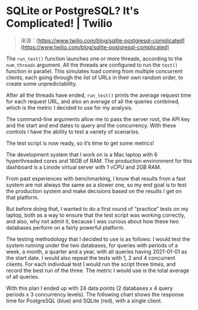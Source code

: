<!--yml
category: 未分类
date: 2024-05-27 14:55:41
-->

# SQLite or PostgreSQL? It's Complicated! | Twilio

> 来源：[https://www.twilio.com/blog/sqlite-postgresql-complicated](https://www.twilio.com/blog/sqlite-postgresql-complicated)

The `run_test()` function launches one or more threads, according to the `num_threads` argument. All the threads are configured to run the `test()` function in parallel. This simulates load coming from multiple concurrent clients, each going through the list of URLs in their own random order, to create some unpredictability.

After all the threads have ended, `run_test()` prints the average request time for each request URL, and also an average of all the queries combined, which is the metric I decided to use for my analysis.

The command-line arguments allow me to pass the server root, the API key and the start and end dates to query and the concurrency. With these controls I have the ability to test a variety of scenarios.

The test script is now ready, so it’s time to get some metrics!

The development system that I work on is a Mac laptop with 6 hyperthreaded cores and 16GB of RAM. The production environment for this dashboard is a Linode virtual server with 1 vCPU and 2GB RAM.

From past experiences with benchmarking, I know that results from a fast system are not always the same as a slower one, so my end goal is to test the production system and make decisions based on the results I get on that platform.

But before doing that, I wanted to do a first round of “practice” tests on my laptop, both as a way to ensure that the test script was working correctly, and also, why not admit it, because I was curious about how these two databases perform on a fairly powerful platform.

The testing methodology that I decided to use is as follows: I would test the system running under the two databases, for queries with periods of a week, a month, a quarter and a year, with all queries having 2021-01-01 as the start date. I would also repeat the tests with 1, 2 and 4 concurrent clients. For each individual test I would run the script three times, and record the best run of the three. The metric I would use is the total average of all queries.

With this plan I ended up with 24 data points (2 databases x 4 query periods x 3 concurrency levels). The following chart shows the response time for PostgreSQL (blue) and SQLite (red), with a single client.